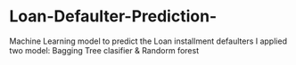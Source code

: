 # Loan-Defaulter-Prediction-
Machine Learning model to predict the Loan installment defaulters 
I applied two model: Bagging Tree clasifier & Randorm forest 
